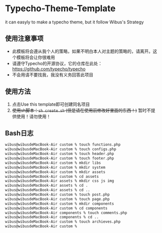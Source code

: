# Typecho-Theme-Template
it can easyly to make a typecho theme, but it follow Wibus's Strategy

## 使用注意事项

- 此模板将会遵从我个人的策略，如果不明白本人对主题的策略的，请离开。这个模板将会让你很难用
- 请遵守Typecho的开源协议，它的仓库在此处：https://github.com/typecho/typecho
- 不会用请不要找我，我没有义务回答此项目

## 使用方法

1. 点击Use this template即可创建同名项目
2. ~~使用sh脚本：`sh create.sh` (但是请在使用前修改好里面的东西！)~~ 暂时不提供使用！请勿使用！

## Bash日志

```bash
wibus@wibusdeMacBook-Air custom % touch functions.php
wibus@wibusdeMacBook-Air custom % touch configs.php
wibus@wibusdeMacBook-Air custom % touch header.php
wibus@wibusdeMacBook-Air custom % touch footer.php
wibus@wibusdeMacBook-Air custom % mkdir libs
wibus@wibusdeMacBook-Air custom % mkdir system
wibus@wibusdeMacBook-Air custom % mkdir assets
wibus@wibusdeMacBook-Air custom % cd assets
wibus@wibusdeMacBook-Air assets % mkdir css js img
wibus@wibusdeMacBook-Air assets % cd .
wibus@wibusdeMacBook-Air assets % cd ..
wibus@wibusdeMacBook-Air custom % touch post.php
wibus@wibusdeMacBook-Air custom % touch page.php
wibus@wibusdeMacBook-Air custom % mkdir components
wibus@wibusdeMacBook-Air custom % cd components 
wibus@wibusdeMacBook-Air components % touch comments.php
wibus@wibusdeMacBook-Air components % cd ..
wibus@wibusdeMacBook-Air custom % touch archieves.php
wibus@wibusdeMacBook-Air custom % 
```